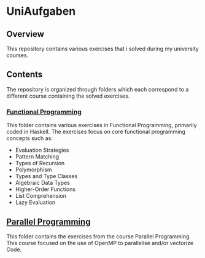 # UniAufgaben

## Overview

This repository contains various exercises that i solved during my university courses.

## Contents

The repository is organized through folders which each correspond to a different course containing the solved exercises.

### [Functional Programming](/PS_Functional_Programming/)

This folder contains various exercises in Functional Programming, primarily coded in Haskell. The exercises focus on core functional programming concepts such as:
- Evaluation Strategies
- Pattern Matching
- Types of Recursion
- Polymorphism
- Types and Type Classes
- Algebraic Data Types
- Higher-Order Functions
- List Comprehension
- Lazy Evaluation

## [Parallel Programming](/PS_Parallel_Programming/)

This folder contains the exercises from the course Parallel Programming. This course focused on the use of OpenMP to parallelise and/or vectorize Code.

